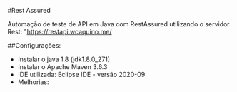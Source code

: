 #Rest Assured

Automação de teste de API em Java com RestAssured utilizando o servidor Rest: "https://restapi.wcaquino.me/

##Configurações:

* Instalar o java 1.8 (jdk1.8.0_271)
* Instalar o Apache Maven 3.6.3
* IDE utilizada: Eclipse IDE - versão 2020-09
* Melhorias:

